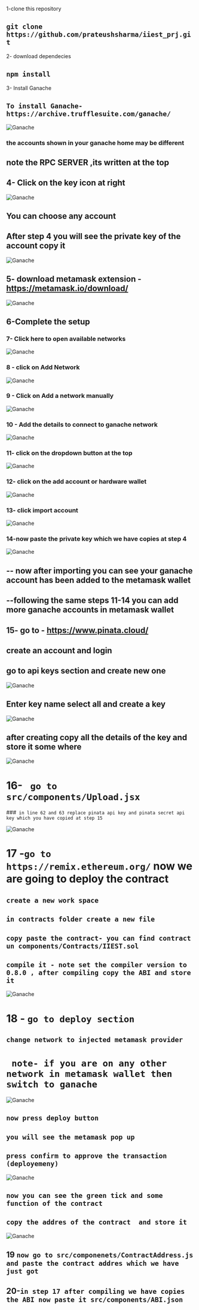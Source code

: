 
1-clone this repository
## ` git clone https://github.com/prateushsharma/iiest_prj.git `
2- download dependecies
## ` npm install `

3- Install Ganache 
## `To install Ganache- https://archive.trufflesuite.com/ganache/`

![Ganache](ignore_images/ignore_image_1.png)
### the accounts shown in your ganache home may be different
## note the RPC SERVER ,its written at the top

## 4- Click on the key icon at right
![Ganache](ignore_images/ignore_image_2.png)
## You can choose any account

## After step 4 you will see the private key of the account copy it 

![Ganache](ignore_images/ignore_image_3.png)

## 5- download metamask extension - https://metamask.io/download/
![Ganache](ignore_images/ignore_image_4.png)

## 6-Complete the setup

### 7- Click here to open available networks
![Ganache](ignore_images/ignore_image_5.png)

### 8 - click on Add Network 
![Ganache](ignore_images/ignore_image_6.png)

### 9 - Click on Add a network manually
![Ganache](ignore_images/ignore_image_7.png)

### 10 - Add the details to connect to ganache network
![Ganache](ignore_images/ignore_image_8.png)

### 11- click  on the dropdown button at the top 
![Ganache](ignore_images/ignore_image_9.png)

### 12- click on the add account or hardware wallet
![Ganache](ignore_images/ignore_image_10.png)

### 13- click import account
![Ganache](ignore_images/ignore_image_11.png)

### 14-now paste the private key which we have copies at step 4
![Ganache](ignore_images/ignore_image_12.png)

## -- now after importing you can see your ganache account has been added to the metamask wallet
## --following the same steps 11-14 you can add more ganache accounts in metamask wallet


## 15- go to - https://www.pinata.cloud/
 ##  create an account and login
 ## go to api keys section and create new one
 ![Ganache](ignore_images/ignore_image_13.png)

 ## Enter key name select all and create a key
 
 ![Ganache](ignore_images/ignore_image_14.png)

## after creating copy all the details of the key and store it some where
 ![Ganache](ignore_images/ignore_image_15.png)

 # 16- ` go to src/components/Upload.jsx`
 ###` in line 62 and 63 replace pinata api key and pinata secret api key which you have copied at step 15`

 ![Ganache](ignore_images/ignore_image_16.png)

 # 17 -` go to https://remix.ethereum.org/ ` now we are going to deploy the contract
 ## ` create a new work space `
 ## `in contracts folder create a new file`
 ## ` copy paste the contract- you can find contract un components/Contracts/IIEST.sol `
 ## ` compile it - note set the compiler version to 0.8.0 , after compiling copy the ABI and store it `
 ![Ganache](ignore_images/ignore_image_17.png)

 # 18 - ` go to deploy section `
 ## ` change network to injected metamask provider `
 # ` note- if you are on any other network in metamask wallet then switch to ganache`
 ![Ganache](ignore_images/ignore_image_18.png)
 ## ` now press deploy button `
 ## ` you will see the metamask pop up `
 ## ` press confirm to approve the transaction (deployemeny) `
 ![Ganache](ignore_images/ignore_image_19.png)
 ## ` now you can see the green tick and some function of the contract `
 ## ` copy the addres of the contract  and store it `
 ![Ganache](ignore_images/ignore_image_20.png)

 ## 19 ` now go to src/componenets/ContractAddress.js  and paste the contract addres which we have just got `
 ## 20-` in step 17 after compiling we have copies the ABI now paste it src/components/ABI.json `
